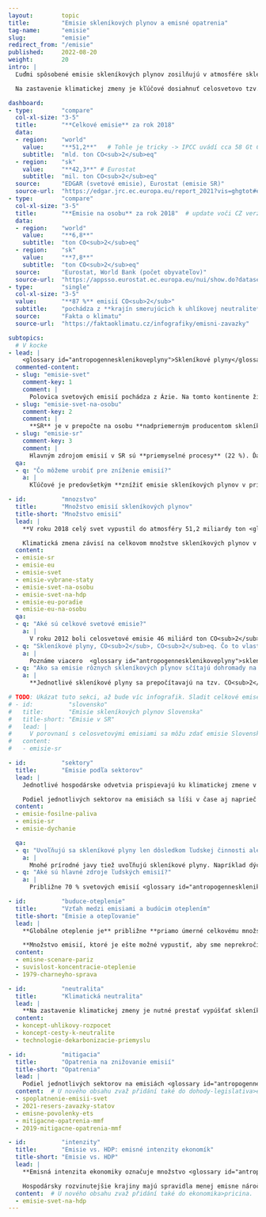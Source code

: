 ```yaml
---
layout:        topic
title:         "Emisie skleníkových plynov a emisné opatrenia"
tag-name:      "emisie"
slug:          "emisie"
redirect_from: "/emisie"
published:     2022-08-20
weight:        20
intro: |
  Ľuďmi spôsobené emisie skleníkových plynov zosilňujú v atmosfére skleníkový efekt, ktorý vedie k otepľovaniu planéty. Hlavným skleníkovým plynom je **oxid uhličitý** (CO<sub>2</sub>), ktorý k otepľovaniu prispieva približne zo 70 %. Jeho koncentrácia v atmosfére rastie predovšetkým kvôli spaľovaniu fosílnych palív, ale napríklad aj kvôli výrubu pralesov alebo výrobe ocele a cementu. Ďalším významným skleníkovým plynom je **metán** (CH<sub>4</sub>), ktorý do atmosféry uniká hlavne pri ťažbe fosílnych palív a chove dobytka. Ku skleníkovým plynom patrí aj **oxid dusný** (vznikajúci najmä pri používaní umelých dusíkatých hnojív) ⁠a rad synteticky vyrábaných **fluórovaných plynov**.

  Na zastavenie klimatickej zmeny je kľúčové dosiahnuť celosvetovo tzv. klimatickú neutralitu – teda stav, keď ľudstvo už svojou činnosťou nebude pridávať do atmosféry žiadne skleníkové plyny.

dashboard:
- type:        "compare"
  col-xl-size: "3-5"
  title:       "**Celkové emisie** za rok 2018"
  data:
  - region:    "world"
    value:     "**51,2**"   # Tohle je tricky -> IPCC uvádí cca 58 Gt CO2eq. EDGAR nepočítá LULUCF a tvrdí, že LULUCF je souhrnně net sink (~ 5 Gt CO2). Oproti tomu IPCC uvádí LULUCF emise cca 6.6 Gt CO2, protože odlišně definuje "antropogenní" (nezahrnuje pohlcování existujícími ekosystémy).
    subtitle:  "mld. ton CO<sub>2</sub>eq"
  - region:    "sk"
    value:     "**42,3**" # Eurostat
    subtitle:  "mil. ton CO<sub>2</sub>eq"
  source:      "EDGAR (svetové emisie), Eurostat (emisie SR)"
  source-url:  "https://edgar.jrc.ec.europa.eu/report_2021?vis=ghgtot#emissions_table"
- type:        "compare"
  col-xl-size: "3-5"
  title:       "**Emisie na osobu** za rok 2018"  # update voči CZ verzii
  data:
  - region:    "world"
    value:     "**6,8**"
    subtitle:  "ton CO<sub>2</sub>eq"
  - region:    "sk"
    value:     "**7,8**"
    subtitle:  "ton CO<sub>2</sub>eq"
  source:      "Eurostat, World Bank (počet obyvateľov)"
  source-url:  "https://appsso.eurostat.ec.europa.eu/nui/show.do?dataset=env_air_gge&lang=en"
- type:        "single"
  col-xl-size: "3-5"
  value:       "**87 %** emisií CO<sub>2</sub>"
  subtitle:    "pochádza z **krajín smerujúcich k uhlíkovej neutralite**"
  source:      "Fakta o klimatu"
  source-url:  "https://faktaoklimatu.cz/infografiky/emisni-zavazky"

subtopics:
  # V kocke
- lead: |
    <glossary id="antropogennesklenikoveplyny">Skleníkové plyny</glossary> sa do atmosféry dostávajú **spaľovaním fosílnych palív** a ďalšími aktivitami spojenými s človekom, ako sú napríklad **výrub lesov, produkcia cementu, pestovanie ryže či chov dobytka**. Pri hľadaní rýchlych a účinných opatrení na znižovanie emisií je potrebné vziať do úvahy, pri akých ľudských činnostiach a v ktorých štátoch vzniká najviac emisií:
  commented-content:
  - slug: "emisie-svet"
    comment-key: 1
    comment: |
      Polovica svetových emisií pochádza z Ázie. Na tomto kontinente žije asi 60 % svetovej populácie.
  - slug: "emisie-svet-na-osobu"
    comment-key: 2
    comment: |
      **SR** je v prepočte na osobu **nadpriemerným producentom skleníkových plynov**: 7,8 tony CO<sub>2</sub>eq na osobu ročne. To je o 15 % viac ako svetový priemer, ale o cca 15 % menej než priemer EÚ.
  - slug: "emisie-sr"
    comment-key: 3
    comment: |
      Hlavným zdrojom emisií v SR sú **priemyselné procesy** (22 %). Ďalšími veľkými emitentmi sú sektory **dopravy, energetiky a spaľovania v priemysle**, každý zastúpený cca 17,6 %.
  qa:
  - q: "Čo môžeme urobiť pre zníženie emisií?"
    a: |
      Kľúčové je predovšetkým **znížiť emisie skleníkových plynov v priemysle a v energetike** – transformovať tieto sektory smerom k nízkoemisným alternatívam. Účinným opatrením na znižovanie emisií je **spoplatnenie emisií skleníkových plynov** napr. formou emisných kvót alebo uhlíkovej dane. V individuálnej rovine môžete prispieť hlavne **úsporami v domácnostiach** pri kúrení, ohreve teplej vody či spotrebe elektriny, **obmedzením individuálnej automobilovej dopravy a nižšou konzumáciou mäsa a mliečnych výrobkov**.

- id:          "mnozstvo"
  title:       "Množstvo emisií skleníkových plynov"
  title-short: "Množstvo emisií"
  lead: |
    **V roku 2018 celý svet vypustil do atmosféry 51,2 miliardy ton <glossary id="co2eq">CO<sub>2</sub>eq</glossary>**. Táto jednotka prepočítava množstvá rôznych skleníkových plynov na množstvo CO<sub>2</sub>, ktoré by malo rovnaký príspevok ku skleníkovému efektu. Napríklad metán je 28× silnejší skleníkový plyn ako oxid uhličitý (ak uvažujeme jeho storočné pôsobenie, čo je typická štandardizovaná doba), a teda 1 tona metánu predstavuje 28 ton CO<sub>2</sub>eq.

    Klimatická zmena závisí na celkovom množstve skleníkových plynov v atmosfére, pri porovnávaní jednotlivých krajín je ale tiež vhodné vyjadrenie emisií CO<sub>2</sub>eq na obyvateľa. Takto je následne možné porovnať, ako ku klimatickej zmene prispievajú rôzne veľké štáty.
  content:
  - emisie-sr
  - emisie-eu
  - emisie-svet
  - emisie-vybrane-staty
  - emisie-svet-na-osobu
  - emisie-svet-na-hdp
  - emisie-eu-poradie
  - emisie-eu-na-osobu
  qa:
  - q: "Aké sú celkové svetové emisie?"
    a: |
      V roku 2012 boli celosvetové emisie 46 miliárd ton CO<sub>2</sub>eq, **v roku 2022 dosahujú hodnoty viac ako 50 miliárd ton CO<sub>2</sub>eq**.
  - q: "Skleníkové plyny, CO<sub>2</sub>, CO<sub>2</sub>eq. Čo to vlastne znamená a aký je medzi týmito pojmami rozdiel?"
    a: |
      Poznáme viacero  <glossary id="antropogennesklenikoveplyny">skleníkových plynov</glossary>, **najvýznamnejší z nich je oxid uhličitý – CO<sub>2</sub>**. Jednotka *tona CO<sub>2</sub>* teda udáva výhradne množstvo oxidu uhličitého. V porovnaní s tým jednotka *tona CO<sub>2</sub>eq* (CO<sub>2</sub> ekvivalent) vyjadruje súhrnné množstvo skleníkových plynov prepočítaných na ekvivalentné množstvo CO<sub>2</sub>.
  - q: "Ako sa emisie rôznych skleníkových plynov sčítajú dohromady na CO<sub>2</sub>eq?"
    a: |
      **Jednotlivé skleníkové plyny sa prepočítavajú na tzv. CO<sub>2</sub>eq**, (CO<sub>2</sub> ekvivalent), čo je množstvo oxidu uhličitého, ktoré by malo rovnaký príspevok ku skleníkovému javu atmosféry ako množstvo týchto ostatných plynov. Vzhľadom na rôzne polčasy rozkladu jednotlivých plynov v atmosfére sa tento príspevok uvažuje za určitú štandardizovanú dobu (obvykle 100 rokov) a vypočíta sa pomocou tzv. GWP (*Global Warming Potential*) koeficientov. Zatiaľ čo CO<sub>2</sub> ako referenčnému plynu prináleží koeficent 1, pre metán je to 28 pre horizont 100 rokov. Inými slovami, metán je 28× silnejší skleníkový plyn ako CO<sub>2</sub>.

# TODO: Ukázat tuto sekci, až bude víc infografik. Sladit celkové emise, aby text v `lead` byly stejné emise jako v infografice (možná se upravila data v eurostatu, opraví se aktualizací grafiky).
# - id:          "slovensko"
#   title:       "Emisie skleníkových plynov Slovenska"
#   title-short: "Emisie v SR"
#   lead: |
#     V porovnaní s celosvetovými emisiami sa môžu zdať emisie Slovenska zanedbateľné – v roku 2018 vypustilo Slovensko [42,3 miliónov ton CO<sub>2</sub>eq](https://appsso.eurostat.ec.europa.eu/nui/show.do?dataset=env_air_gge&lang=en). Keď ale emisie vyjadríme v prepočte na jedného obyvateľa, aby sme mohli slovenské emisie porovnať s inými štátmi, v roku 2015 priemerný obyvateľ Slovenska vyprodukoval 7,5 tony CO<sub>2</sub>eq, v roku 2018 to bolo už 7,8 tony (priemerné svetové emisie na osobu boli v týchto rokoch 6,5 tony, resp. 6,8 tony). **Priemerný obyvateľ Slovenska teda vyprodukuje ročne zhruba o 15 % viac emisií, ako je svetový priemer**.
#   content:
#   - emisie-sr

- id:          "sektory"
  title:       "Emisie podľa sektorov"
  lead: |
    Jednotlivé hospodárske odvetvia prispievajú ku klimatickej zmene v rôznej miere. **Na Slovensku sú približne vyrovnanými zdrojmi skleníkových plynov priemyselné procesy, doprava, spaľovanie v priemysle a energetika**, ktoré dohromady reprezentujú zhruba 75 % celkových slovenských emisií. Na porovnanie, v susednom Česku za takmer 40 % emisií skleníkových plynov zodpovedá iba energetika, pretože sú tam v prevádzke veľké uhoľné elektrárne.

    Podiel jednotlivých sektorov na emisiách sa líši v čase aj naprieč krajinami. Napríklad v Írsku sú viac zastúpené emisie z poľnohospodárstva, v Luxembursku naopak tvorí veľkú časť emisií doprava. Počas pandémie COVID-19 svetové emisie skleníkových plynov klesli, no od jej konca opäť rastú.
  content:
  - emisie-fosilne-paliva
  - emisie-sr
  - emisie-dychanie

  qa:
  - q: "Uvoľňujú sa skleníkové plyny len dôsledkom ľudskej činnosti alebo aj počas prírodných procesov?"
    a: |
      Mnohé prírodné javy tiež uvoľňujú skleníkové plyny. Napríklad dýchaním človek vyprodukuje približne 300 kg CO<sub>2</sub> ročne, podobne oxid uhličitý vydychujú aj iné organizmy. Dýchanie ale neprispieva ku klimatickej zmene, lebo je súčasťou uzavretého kolobehu uhlíka: vydychovaný CO<sub>2</sub> sa z atmosféry pohlcuje pri fotosyntéze rastlín alebo rozpúšťa v oceánoch. Silným skleníkovým plynom je vodná para, no jej cyklus v atmosfére je takisto uzavretý a množstvo odparenej vody závisí na teplote. Ku skleníkovému efektu tiež prispieva sopečná činnosť, avšak v omnoho menšej miere v porovnaní s ľudskou činnosťou.
  - q: "Aké sú hlavné zdroje ľudských emisií?"
    a: |
      Približne 70 % svetových emisií <glossary id="antropogennesklenikoveplyny">skleníkových plynov</glossary> tvorí oxid uhličitý, ktorý vzniká hlavne **spaľovaním fosílnych palív** v energetike, priemysle a v doprave.

- id:          "buduce-oteplenie"
  title:       "Vzťah medzi emisiami a budúcim oteplením"
  title-short: "Emisie a otepľovanie"
  lead: |
    **Globálne oteplenie je** približne **priamo úmerné celkovému množstvu emisií <glossary id="antropogennesklenikoveplyny">skleníkových plynov</glossary>**, ktoré vypúšťame do atmosféry. Na zastavenie klimatickej zmeny **je** teda **nevyhnutné prestať vypúšťať skleníkové plyny** a dosiahnuť tzv. uhlíkovú neutralitu. Nie je však dôležité iba to, kedy skutočne znížime množstvo vypúšťaných plynov na nulu, ale tiež cesta, akou toto zníženie bude prebiehať. Je veľký rozdiel, či budeme až do roku 2050 vypúšťať toľko skleníkových plynov ako dnes a potom náhle znížime emisie na nulu, alebo budeme emisie znižovať rovnomerne po celú dobu až do roku 2050 – prvý scenár by viedol približne k dvojnásobnému otepleniu v porovnaní s druhým scenárom.

    **Množstvo emisií, ktoré je ešte možné vypustiť, aby sme neprekročili určitú teplotnú hranicu, sa označuje ako uhlíkový rozpočet**. Cieľ Parížskej dohody o udržaní nárastu teploty výrazne pod 2 °C je teda možné pomocou uhlíkového rozpočtu preformulovať na určité množstvo skleníkových plynov, ktoré môžeme ako ľudstvo vypustiť, aby sme tento cieľ dosiahli.
  content:
  - emisne-scenare-pariz
  - suvislost-koncentracie-oteplenie
  - 1979-charneyho-sprava

- id:          "neutralita"
  title:       "Klimatická neutralita"
  lead: |
    **Na zastavenie klimatickej zmeny je nutné prestať vypúšťať skleníkové plyny**, čiže dosiahnuť tzv. *net-zero*, respektíve klimatickú neutralitu. Výraz *net-zero* môžeme preložiť ako "čistá nula" a myslí sa tým to, že daný štát či firma sú klimaticky neutrálne, čo znamená, že odstraňujú z atmosféry toľko skleníkových plynov, koľko sami vypustia. Táto situácia je tiež označovaná ako klimatická neutralita alebo uhlíková neutralita (tento pojem sa však väčšinou týka iba oxidu uhličitého, nie všetkých <glossary id="antropogennesklenikoveplyny">skleníkových plynov</glossary>). **K cieľu dosiahnuť uhlíkovú neutralitu sa už prihlásili štáty zodpovedné za takmer 90 % svetových emisií oxicu uhličitého** (k februáru 2022).
  content:
  - koncept-uhlikovy-rozpocet
  - koncept-cesty-k-neutralite
  - technologie-dekarbonizacie-priemyslu

- id:          "mitigacia"
  title:       "Opatrenia na znižovanie emisií"
  title-short: "Opatrenia"
  lead: |
    Podiel jednotlivých sektorov na emisiách <glossary id="antropogennesklenikoveplyny">skleníkových plynov</glossary> poskytuje užitočné vodítko pri zameriavaní <glossary id="mitigacia">mitigačných</glossary> snáh. Najväčšie emisné úspory na Slovensku môžeme dosiahnuť dekarbonizáciou priemyselných procesov. Ako jednotlivci však tiež môžeme prispieť k zníženiu emisií, napríklad **znížením energetickej náročnosti** svojich domácností, **obmedzením individuálnej automobilovej dopravy** alebo **menšou konzumáciou mäsa a mliečnych výrobkov**.
  content:  # U nového obsahu zvaž přidání také do dohody-legislativa>eu a ekonomika>opatreni.
  - spoplatnenie-emisii-svet
  - 2021-resers-zavazky-statov
  - emisne-povolenky-ets
  - mitigacne-opatrenia-mmf
  - 2019-mitigacne-opatrenia-mmf

- id:          "intenzity"
  title:       "Emisie vs. HDP: emisné intenzity ekonomík"
  title-short: "Emisie vs. HDP"
  lead: |
    **Emisná intenzita ekonomiky označuje množstvo <glossary id="antropogennesklenikoveplyny">skleníkových plynov</glossary> vyprodukovaných na jednotku HDP** a obvykle sa uvádza v gramoch CO<sub>2</sub>eq na jeden dolár (USD). Emisné intenzity tak popri emisiách na osobu slúžia ako ďalšie relatívne vyjadrenie emisií jednotlivých krajín a často tiež na ne poskytujú detailnejší pohľad.

    Hospodársky rozvinutejšie krajiny majú spravidla menej emisne náročné ekonomiky, pretože služby tvoria väčší podiel ich hospodárstva. V porovnaní s tým v rozvojových krajinách tvoria väčší podiel hospodárstva emisne náročné sektory: priemysel, poľnohospodárstvo a stavebníctvo. Emisné intenzity tým pádom tiež vysvetľujú, prečo niektoré štáty s porovnateľnými emisiami na osobu môžu mať podstatne odlišnú životnú úroveň.
  content:  # U nového obsahu zvaž přidání také do ekonomika>pricina.
  - emisie-svet-na-hdp
---
```

